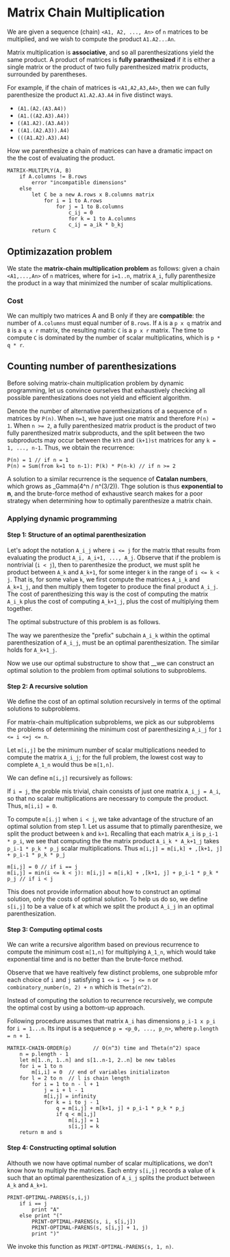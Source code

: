 # Matrix Chain Multiplication

We are given a sequence (chain) `<A1, A2, ..., An>` of `n` matrices to be multiplied, and we wish to compute the product `A1.A2...An`.

Matrix multiplication is __associative__, and so all parenthesizations yield the same product. A product of matrices is __fully paranthesized__ if it is either a single matrix or the product of two fully parenthesized matrix products, surrounded by parentheses.

For example, if the chain of matrices is `<A1,A2,A3,A4>`, then we can fully parenthesize the product `A1.A2.A3.A4` in five distinct ways.

* `(A1.(A2.(A3.A4))`
* `(A1.((A2.A3).A4))`
* `((A1.A2).(A3.A4))`
* `((A1.(A2.A3)).A4)`
* `(((A1.A2).A3).A4)`

How we parenthesize a chain of matrices can have a dramatic impact on the the cost of evaluating the product.

```
MATRIX-MULTIPLY(A, B)
    if A.columns != B.rows
        error "incompatible dimensions"
    else
        let C be a new A.rows x B.columns matrix
            for i = 1 to A.rows
                for j = 1 to B.columns
                    c_ij = 0
                    for k = 1 to A.columns
                    c_ij = a_ik * b_kj
        return C
```


## Optimizazation problem

We state the __matrix-chain multiplication problem__ as follows: given a chain `<A1,...,An>` of `n` matrices, where for `i=1..n`, matrix `A_i`, fully parenthesize the product in a way that minimized the number of scalar multiplications.

### Cost

We can multiply two matrices A and B only if they are __compatible__: the number of `A.columns` must equal number of `B.rows`. If `A` is a `p x q` matrix and `B` is a `q x r` matrix, the resulting matric `C` is a `p x r` matrix. The time to compute `C` is dominated by the number of scalar multiplicatins, which is `p * q * r`.

## Counting number of parenthesizations

Before solving matrix-chain multiplication problem by dynamic programming, let us convince ourselves that exhaustively checking all possible parenthesizations does not yield and efficient algorithm.

Denote the number of alternative parenthesizations of a sequence of `n` matrices by `P(n)`. When `n=1`, we have just one matrix and therefore `P(n) = 1`. When `n >= 2`, a fully parenthesized matrix product is the product of two fully parenthesized matrix subproducts, and the split between the two subproducts may occur between the `kth` and `(k+1)st` matrices for any `k = 1, ..., n-1`. Thus, we obtain the recurrence:

```
P(n) = 1 // if n = 1
P(n) = Sum(from k=1 to n-1): P(k) * P(n-k) // if n >= 2
```

A solution to a similar recurrence is the sequence of __Catalan numbers__, which grows as _Gamma(4^n / n^(3/2)). Thge solution is thus __exponential to n__, and the brute-force method of exhaustive search makes for a poor strategy when determining how to optimally parenthesize a matrix chain.

### Applying dynamic programming

#### Step 1: Structure of an optimal parenthesization

Let's adopt the notation `A_i_j` where `i <= j` for the matrix tthat results from evaluating the product `A_i, A_i+1, ..., A_j`. Observe that if the problem is nontrivial (`i < j`), then to parenthesize the product, we must split he product between `A_k` and `A_k+1`, for some integer `k` in the range of `i <= k < j`. That is, for some value `k`, we first compute the matrices `A_i_k` and `A_k+1_j`, and then multiply them togeter to produce the final product `A_i_j`. The cost of parenthesizing this way is the cost of computing the matrix `A_i_k` plus the cost of computing `A_k+1_j`, plus the cost of multiplying them together.

The optimal substructure of this problem is as follows.

The way we parenthesize the "prefix" subchain `A_i_k` within the optimal parenthesization of `A_i_j`, must be an optimal parenthesization. The similar holds for `A_k+1_j`.

Now we use our optimal substructure to show that __we can construct an optimal solution to the problem from optimal solutions to subproblems.

#### Step 2: A recursive solution

We define the cost of an optimal solution recursively in terms of the optimal solutions to subproblems.

For matrix-chain multiplication subproblems, we pick as our subproblems the problems of determining the minimum cost of parenthesizing `A_i_j` for `1 <= i <=j <= n`.

Let `m[i,j]` be the minimum number of scalar multiplications needed to compute the matrix `A_i_j`; for the full problem, the lowest cost way to complete `A_1_n` would thus be `m[1,n]`.

We can define `m[i,j]` recursively as follows:

If `i = j`, the proble mis trivial, chain consists of just one matrix `A_i_j = A_i`, so that no scalar multiplications are necessary to compute the product. Thus, `m[i,i] = 0`.

To compute `m[i.j]` when `i < j`, we take advantage of the structure of an optimal solution from step 1. Let us assume that to ptimally parenthesize, we split the product between `k` and `k+1`. Recalling that each matrix `A_i` is `p_i-1 * p_i`, we see that computing the the matrix product `A_i_k * A_k+1_j` takes `p_i-1 * p_k * p_j` scalar multiplications. Thus `m[i,j] = m[i,k] + ,[k+1, j] + p_i-1 * p_k * p_j`

```
m[i,j] = 0 // if i == j
m[i,j] = min(i <= k < j): m[i,j] = m[i,k] + ,[k+1, j] + p_i-1 * p_k * p_j // if i < j
```

This does not provide information about how to construct an optimal solution, only the costs of optimal solution. To help us do so, we define `s[i,j]` to be a value of `k` at which we split the product `A_i_j` in an optimal parenthesization.

#### Step 3: Computing optimal costs

We can write a recursive algorithm based on previous recurrence to compute the minimum cost `m[1,n]` for multiplying `A_1_n`, which would take exponential time and is no better than the brute-force method.

Observe that we have realtively few distinct problems, one subproble mfor each choice of `i` and `j` satisfying `1 <= i <= j <= n` or `combinatory_number(n, 2) + n` which is `Theta(n^2)`.

Instead of computing the solution to recurrence recursively, we compute the optimal cost by using a bottom-up approach.

Following procedure assumes that matrix `A_i` has dimensions `p_i-1 x p_i` for `i = 1...n`. Its input is a sequence `p = <p_0, ..., p_n>`, where `p.length = n + 1`.

```
MATRIX-CHAIN-ORDER(p)       // O(n^3) time and Theta(n^2) space
    n = p.length - 1
    let m[1..n, 1..n] and s[1..n-1, 2..n] be new tables
    for i = 1 to n
        m[i,i] = 0  // end of variables initializaton
    for l = 2 to n  // l is chain length
        for i = 1 to n - l + 1
            j = i + l - 1
            m[i,j] = infinity
            for k = i to j - 1
                q = m[i,j] + m[k+1, j] + p_i-1 * p_k * p_j
                if q < m[i,j]
                    m[i,j] = 1
                    s[i,j] = k
    return m and s
```

#### Step 4: Constructing optimal solution

Althouth we now have optimal number of scalar multiplications, we don't know how to multiply the matrices. Each entry `s[i,j]` records a value of `k` such that an optimal parenthesization of `A_i_j` splits the product between `A_k` and `A_k+1`.

```
PRINT-OPTIMAL-PARENS(s,i,j)
    if i == j
        print "A"
    else print "("
        PRINT-OPTIMAL-PARENS(s, i, s[i,j])
        PRINT-OPTIMAL-PARENS(s, s[i,j] + 1, j)
        print ")"
```

We invoke this function as `PRINT-OPTIMAL-PARENS(s, 1, n)`.
